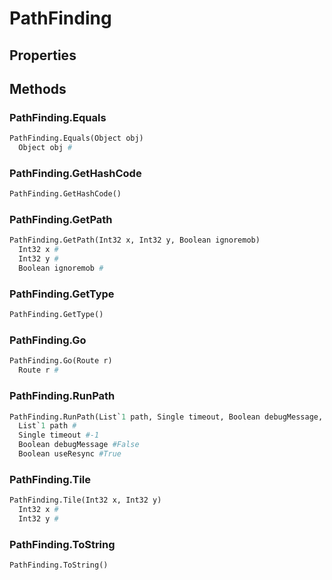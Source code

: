 # PathFinding    

## Properties  
 
## Methods  
### PathFinding.Equals
``` python
PathFinding.Equals(Object obj)
  Object obj #
```
### PathFinding.GetHashCode
``` python
PathFinding.GetHashCode()

```
### PathFinding.GetPath
``` python
PathFinding.GetPath(Int32 x, Int32 y, Boolean ignoremob)
  Int32 x #
  Int32 y #
  Boolean ignoremob #
```
### PathFinding.GetType
``` python
PathFinding.GetType()

```
### PathFinding.Go
``` python
PathFinding.Go(Route r)
  Route r #
```
### PathFinding.RunPath
``` python
PathFinding.RunPath(List`1 path, Single timeout, Boolean debugMessage, Boolean useResync)
  List`1 path #
  Single timeout #-1
  Boolean debugMessage #False
  Boolean useResync #True
```
### PathFinding.Tile
``` python
PathFinding.Tile(Int32 x, Int32 y)
  Int32 x #
  Int32 y #
```
### PathFinding.ToString
``` python
PathFinding.ToString()

```